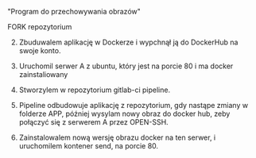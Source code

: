    "Program do przechowywania obrazów"

FORK repozytorium
 
 2. Zbuduwalem aplikację w Dockerze i wypchnął ją do DockerHub na swoje konto.
 
 3. Uruchomil serwer A z ubuntu, który jest na porcie 80 i ma docker zainstaliowany
 
 4. Stworzylem  w repozytorium gitlab-ci pipeline. 
 
 5. Pipeline odbudowuje aplikację z repozytorium, gdy nastąpe zmiany w folderze  APP, później wysylam nowy obraz do docker hub, zeby  połączyć się z serwerem A przez OPEN-SSH.
 
 6. Zainstalowalem nową wersję obrazu docker na ten serwer, i uruchomilem kontener send, na porcie 80.

